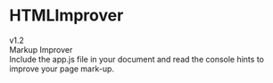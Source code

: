 # HTMLImprover<br>
v1.2 <br>
Markup Improver<br>
Include the app.js file in your document and read the console hints to improve your page mark-up.

